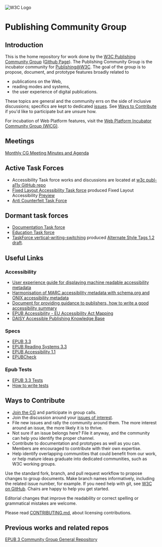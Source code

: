 ![W3C Logo](https://www.w3.org/Icons/w3c_home)

# Publishing Community Group

## Introduction
This is the home repository for work done by the [W3C Publishing Community Group](https://www.w3.org/community/publishingcg/) ([Github Page](https://w3c.github.io/publishingcg/)). The Publishing Community Group is the incubator community for [Publishing@W3C](https://www.w3.org/publishing/). The goal of the group is to propose, document, and prototype features broadly related to

- publications on the Web,
- reading modes and systems,
- the user experience of digital publications.

These topics are general and the community errs on the side of inclusive discussions; specifics are kept to dedicated [issues](https://github.com/w3c/publishingcg/issues). See [Ways to Contribute](#ways-to-contribute) if you'd like to participate but are unsure how.

For incubation of Web Platform features, visit the [Web Platform Incubator Community Group (WICG)](https://www.w3.org/community/wicg/).

## Meetings

[Monthly CG Meeting Minutes and Agenda](Meetings/index.md)

## Active Task Forces

* Accessibility Task force works and discussions are located at [w3c publ-a11y GitHub repo](https://github.com/w3c/publ-a11y/)
* [Fixed Layout Accessibility Task force](TaskForces/fxl-a11y/index.md) produced Fixed Layout Accessibility [Preview](TaskForces/fxl-a11y/index.html)
* [Anti Counterfeit Task Force](TaskForces/anti-counterfeit/index.md)

## Dormant task forces
* [Documentation Task force](TaskForces/documentation/index.md)
* [Education Task force](TaskForces/education/index.md)
* [TaskForce vertical-writing-switching](https://github.com/w3c/publishingcg/tree/master/TaskForces/vertical-writing-switching) produced [Alternate Style Tags 1.2 draft](https://htmlpreview.github.io/?https://github.com/w3c/publishingcg/blob/master/TaskForces/vertical-writing-switching/altss-tags.html). 


## Useful Links

### Accessibility
* [User experience guide for displaying machine readable accessibility metadata](https://www.w3.org/publishing/a11y/UX-Guide-metadata/principles/)
* [Harmonisation of MARC accessibility metadata with schema.org and ONIX accessibility metadata](https://w3c.github.io/publ-a11y/drafts/a11y-crosswalk-MARC/index.html)
* [Document for providing guidance to publishers, how to write a good accessibility summary](https://w3c.github.io/publ-a11y/drafts/schema-a11y-summary/)
* [EPUB Accessibility - EU Accessibility Act Mapping](https://www.w3.org/TR/epub-a11y-eaa-mapping/)
* [DAISY Accessible Publishing Knowledge Base](http://kb.daisy.org/publishing/docs/)

### Specs
* [EPUB 3.3](https://www.w3.org/TR/epub-33/)
* [EPUB Reading Systems 3.3](https://www.w3.org/TR/epub-rs-33/)
* [EPUB Accessibility 1.1](https://www.w3.org/TR/epub-a11y-11/)
* [EPUBCheck](https://www.w3.org/publishing/epubcheck/)

### Epub Tests
* [EPUB 3.3 Tests](https://w3c.github.io/epub-tests/)
* [How to write tests](https://w3c.github.io/epub-tests/contributing)

## Ways to Contribute

- [Join the CG](https://www.w3.org/community/wp-login.php?redirect_to=%2Fcommunity%2Fpublishingcg%2Fjoin) and participate in group calls.
- Join the discussion around your [issues of interest](https://github.com/w3c/publishingcg/issues).
- File new issues and rally the community around them. The more interest around an issue, the more likely it is to thrive.
- Not sure if an issue belongs here? File it anyway, and the community can help you identify the proper channel.
- Contribute to documentation and prototypes as well as you can. Members are encouraged to contribute with their own expertise.
- Help identify overlapping communities that could benefit from our work, or help mature ideas graduate into dedicated communities, such as W3C working groups.

Use the standard fork, branch, and pull request workflow to propose changes to group documents. Make branch names informatively, including the related issue number, for example. If you need help with git, see [W3C on GitHub](https://w3c.github.io/). Chairs are happy to help you get started.

Editorial changes that improve the readability or correct spelling or grammatical mistakes are welcome.

Please read [CONTRIBUTING.md](CONTRIBUTING.md), about licensing contributions.


## Previous works and related repos

[EPUB 3 Community Group General Repository](https://github.com/w3c/publ-cg)

